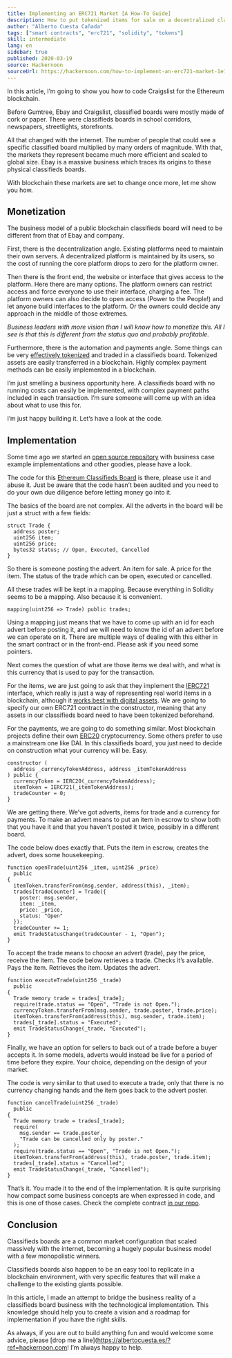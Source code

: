 ```yaml
---
title: Implementing an ERC721 Market [A How-To Guide]
description: How to put tokenized items for sale on a decentralized classifieds board
author: "Alberto Cuesta Cañada"
tags: ["smart contracts", "erc721", "solidity", "tokens"]
skill: intermediate
lang: en
sidebar: true
published: 2020-03-19
source: Hackernoon
sourceUrl: https://hackernoon.com/how-to-implement-an-erc721-market-1e1a32j9
---
```


In this article, I’m going to show you how to code Craigslist for the Ethereum blockchain.

Before Gumtree, Ebay and Craigslist, classified boards were mostly made of cork or paper. There were classifieds boards in school corridors, newspapers, streetlights, storefronts.

All that changed with the internet. The number of people that could see a specific classified board multiplied by many orders of magnitude. With that, the markets they represent became much more efficient and scaled to global size. Ebay is a massive business which traces its origins to these physical classifieds boards.

With blockchain these markets are set to change once more, let me show you how.

## Monetization

The business model of a public blockchain classifieds board will need to be different from that of Ebay and company.

First, there is the decentralization angle. Existing platforms need to maintain their own servers. A decentralized platform is maintained by its users, so the cost of running the core platform drops to zero for the platform owner.

Then there is the front end, the website or interface that gives access to the platform. Here there are many options. The platform owners can restrict access and force everyone to use their interface, charging a fee. The platform owners can also decide to open access (Power to the People!) and let anyone build interfaces to the platform. Or the owners could decide any approach in the middle of those extremes.

_Business leaders with more vision than I will know how to monetize this. All I see is that this is different from the status quo and probably profitable._

Furthermore, there is the automation and payments angle. Some things can be very [effectively tokenized](https://hackernoon.com/tokenization-of-digital-assets-g0ffk3v8s?ref=hackernoon.com) and traded in a classifieds board. Tokenized assets are easily transferred in a blockchain. Highly complex payment methods can be easily implemented in a blockchain.

I’m just smelling a business opportunity here. A classifieds board with no running costs can easily be implemented, with complex payment paths included in each transaction. I’m sure someone will come up with an idea about what to use this for.

I’m just happy building it. Let’s have a look at the code.

## Implementation

Some time ago we started an [open source repository](https://github.com/HQ20/contracts?ref=hackernoon.com) with business case example implementations and other goodies, please have a look.

The code for this [Ethereum Classifieds Board](https://github.com/HQ20/contracts/tree/master/contracts/classifieds?ref=hackernoon.com) is there, please use it and abuse it. Just be aware that the code hasn’t been audited and you need to do your own due diligence before letting money go into it.

The basics of the board are not complex. All the adverts in the board will be just a struct with a few fields:

```
struct Trade {
  address poster;
  uint256 item;
  uint256 price;
  bytes32 status; // Open, Executed, Cancelled
}
```

So there is someone posting the advert. An item for sale. A price for the item. The status of the trade which can be open, executed or cancelled.

All these trades will be kept in a mapping. Because everything in Solidity seems to be a mapping. Also because it is convenient.

```
mapping(uint256 => Trade) public trades;
```

Using a mapping just means that we have to come up with an id for each advert before posting it, and we will need to know the id of an advert before we can operate on it. There are multiple ways of dealing with this either in the smart contract or in the front-end. Please ask if you need some pointers.

Next comes the question of what are those items we deal with, and what is this currency that is used to pay for the transaction.

For the items, we are just going to ask that they implement the [IERC721](https://github.com/OpenZeppelin/openzeppelin-contracts/blob/master/contracts/token/ERC721/IERC721.sol?ref=hackernoon.com) interface, which really is just a way of representing real world items in a blockchain, although it [works best with digital assets](https://hackernoon.com/tokenization-of-digital-assets-g0ffk3v8s?ref=hackernoon.com). We are going to specify our own ERC721 contract in the constructor, meaning that any assets in our classifieds board need to have been tokenized beforehand.

For the payments, we are going to do something similar. Most blockchain projects define their own [ERC20](https://github.com/OpenZeppelin/openzeppelin-contracts/blob/master/contracts/token/ERC20/ERC20.sol?ref=hackernoon.com) cryptocurrency. Some others prefer to use a mainstream one like DAI. In this classifieds board, you just need to decide on construction what your currency will be. Easy.

```
constructor (
  address _currencyTokenAddress, address _itemTokenAddress
) public {
  currencyToken = IERC20(_currencyTokenAddress);
  itemToken = IERC721(_itemTokenAddress);
  tradeCounter = 0;
}
```

We are getting there. We’ve got adverts, items for trade and a currency for payments. To make an advert means to put an item in escrow to show both that you have it and that you haven’t posted it twice, possibly in a different board.

The code below does exactly that. Puts the item in escrow, creates the advert, does some housekeeping.

```
function openTrade(uint256 _item, uint256 _price)
  public
{
  itemToken.transferFrom(msg.sender, address(this), _item);
  trades[tradeCounter] = Trade({
    poster: msg.sender,
    item: _item,
    price: _price,
    status: "Open"
  });
  tradeCounter += 1;
  emit TradeStatusChange(tradeCounter - 1, "Open");
}
```

To accept the trade means to choose an advert (trade), pay the price, receive the item. The code below retrieves a trade. Checks it’s available. Pays the item. Retrieves the item. Updates the advert.

```
function executeTrade(uint256 _trade)
  public
{
  Trade memory trade = trades[_trade];
  require(trade.status == "Open", "Trade is not Open.");
  currencyToken.transferFrom(msg.sender, trade.poster, trade.price);
  itemToken.transferFrom(address(this), msg.sender, trade.item);
  trades[_trade].status = "Executed";
  emit TradeStatusChange(_trade, "Executed");
}
```

Finally, we have an option for sellers to back out of a trade before a buyer accepts it. In some models, adverts would instead be live for a period of time before they expire. Your choice, depending on the design of your market.

The code is very similar to that used to execute a trade, only that there is no currency changing hands and the item goes back to the advert poster.

```
function cancelTrade(uint256 _trade)
  public
{
  Trade memory trade = trades[_trade];
  require(
    msg.sender == trade.poster,
    "Trade can be cancelled only by poster."
  );
  require(trade.status == "Open", "Trade is not Open.");
  itemToken.transferFrom(address(this), trade.poster, trade.item);
  trades[_trade].status = "Cancelled";
  emit TradeStatusChange(_trade, "Cancelled");
}
```

That’s it. You made it to the end of the implementation. It is quite surprising how compact some business concepts are when expressed in code, and this is one of those cases. Check the complete contract [in our repo](https://github.com/HQ20/contracts/blob/dev/contracts/classifieds/Classifieds.sol?ref=hackernoon.com).

## Conclusion

Classifieds boards are a common market configuration that scaled massively with the internet, becoming a hugely popular business model with a few monopolistic winners.

Classifieds boards also happen to be an easy tool to replicate in a blockchain environment, with very specific features that will make a challenge to the existing giants possible.

In this article, I made an attempt to bridge the business reality of a classifieds board business with the technological implementation. This knowledge should help you to create a vision and a roadmap for implementation if you have the right skills.

As always, if you are out to build anything fun and would welcome some advice, please [drop me a line](https://albertocuesta.es/?ref=hackernoon.com! I’m always happy to help.
